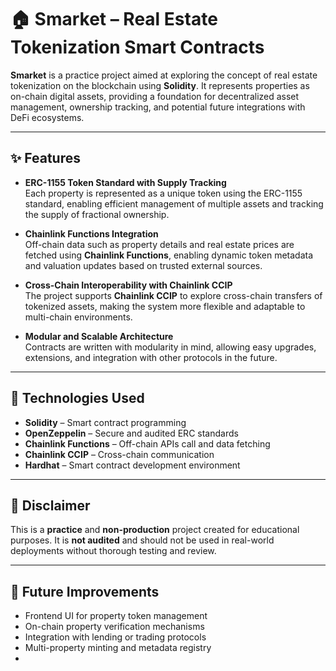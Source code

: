 # 🏠 Smarket – Real Estate Tokenization Smart Contracts

**Smarket** is a practice project aimed at exploring the concept of real estate tokenization on the blockchain using **Solidity**. It represents properties as on-chain digital assets, providing a foundation for decentralized asset management, ownership tracking, and potential future integrations with DeFi ecosystems.

---

## ✨ Features

- **ERC-1155 Token Standard with Supply Tracking**  
  Each property is represented as a unique token using the ERC-1155 standard, enabling efficient management of multiple assets and tracking the supply of fractional ownership.

- **Chainlink Functions Integration**  
  Off-chain data such as property details and real estate prices are fetched using **Chainlink Functions**, enabling dynamic token metadata and valuation updates based on trusted external sources.

- **Cross-Chain Interoperability with Chainlink CCIP**  
  The project supports **Chainlink CCIP** to explore cross-chain transfers of tokenized assets, making the system more flexible and adaptable to multi-chain environments.

- **Modular and Scalable Architecture**  
  Contracts are written with modularity in mind, allowing easy upgrades, extensions, and integration with other protocols in the future.

---

## 🧱 Technologies Used

- **Solidity** – Smart contract programming  
- **OpenZeppelin** – Secure and audited ERC standards  
- **Chainlink Functions** – Off-chain APIs call and data fetching  
- **Chainlink CCIP** – Cross-chain communication  
- **Hardhat** – Smart contract development environment

---

## 🚧 Disclaimer

This is a **practice** and **non-production** project created for educational purposes. It is **not audited** and should not be used in real-world deployments without thorough testing and review.

---

## 📌 Future Improvements

- Frontend UI for property token management  
- On-chain property verification mechanisms  
- Integration with lending or trading protocols  
- Multi-property minting and metadata registry
- 
